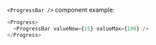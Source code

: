 `<ProgressBar />` component example:

```js
<Progress>
  <ProgressBar valueNow={15} valueMax={100} />
</Progress>
```
